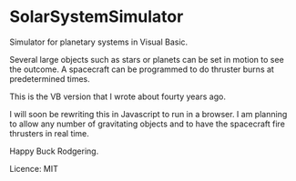 # SolarSystemSimulator
Simulator for planetary systems in Visual Basic.

Several large objects such as stars or planets can be set in motion to see the outcome. A spacecraft can be programmed to do thruster burns at predetermined times.

This is the VB version that I wrote about fourty years ago.

I will soon be rewriting this in Javascript to run in a browser. I am planning to allow any number of gravitating objects and to have the spacecraft fire thrusters in real time.

Happy Buck Rodgering.

Licence:
MIT
